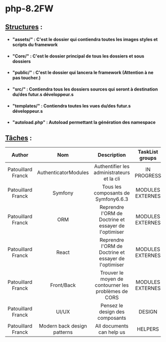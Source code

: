 # php-8.2FW

## <u>Structures</u> :

- #### "assets/" : C'est le dossier qui contiendra toutes les images styles et scripts du framework
- #### "Core/" : C'est le dossier principal de tous les dossiers et sous dossiers
- #### "public/" : C'est le dossier qui lancera le framework (Attention à ne pas toucher.)
- #### "src/" : Contiendra tous les dossiers sources qui seront à destination du/des futur.s développeur.s
- #### "templates/" : Contiendra toutes les vues du/des futur.s développeur.s
- #### "autoload.php" : Autoload permettant la génération des namespace

## <u>Tâches</u> :

|       Author       |             Nom             |                      Description                      | TaskList groups  |     Developers     | Version |
|:------------------:|:---------------------------:|:-----------------------------------------------------:|:----------------:|:------------------:|:-------:|
| Patouillard Franck |    AuthenticatorModules     |      Authentifier les administrateurs et la cli       |   IN PROGRESS    | Franck Patouillard |  0.0.1  |
| Patouillard Franck |           Symfony           |          Tous les composants de Symfony6.6.3          | MODULES EXTERNES | Franck Patouillard |  0.0.1  |
| Patouillard Franck |             ORM             | Reprendre l'ORM de Doctrine et essayer de l'optimiser | MODULES EXTERNES | Franck Patouillard |  0.0.1  |
| Patouillard Franck |            React            | Reprendre l'ORM de Doctrine et essayer de l'optimiser | MODULES EXTERNES | Franck Patouillard |  0.0.1  |
| Patouillard Franck |         Front/Back          | Trouver le moyen de contourner les problèmes de CORS  | MODULES EXTERNES | Franck Patouillard |  0.0.1  |
| Patouillard Franck |            UI/UX            |            Pensez le design des composants            |      DESIGN      | Franck Patouillard |  0.0.1  |
| Patouillard Franck | Modern back design patterns |               All documents can help us               |     HELPERS      | Franck Patouillard |  0.0.1  |